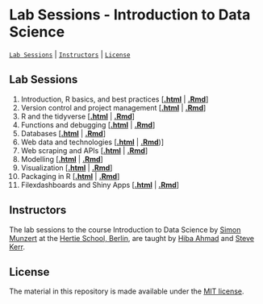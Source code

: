 # Lab Sessions - Introduction to Data Science
[`Lab Sessions`](#lectures) | [`Instructors`](#instructors) | [`License`](#license)

## Lab Sessions

1. Introduction, R basics, and best practices \[[**.html**](https://raw.githack.com/intro-to-data-science-23/labs/main/session-01-intro/1-intro.html) | [**.Rmd**](https://github.com/intro-to-data-science-23/labs/blob/main/session-01-intro/1-intro.Rmd)\]
2. Version control and project management \[[**.html**](https://raw.githack.com/intro-to-data-science-23/labs/main/session-02-version-control/2-git.html) | [**.Rmd**](https://github.com/intro-to-data-science-23/labs/blob/main/session-02-version-control/2-git.Rmd)\]
3. R and the tidyverse \[[**.html**](https://raw.githack.com/intro-to-data-science-23/labs/main/session-03-tidyverse/3-tidyverse.html) | [**.Rmd**](https://github.com/intro-to-data-science-23/labs/blob/main/session-03-tidyverse/3-tidyverse.Rmd)\]
4. Functions and debugging \[[**.html**](https://raw.githack.com/intro-to-data-science-23/labs/main/session-04-functions/4-functions.html) | [**.Rmd**](https://github.com/intro-to-data-science-23/labs/blob/main/session-04-functions/4-functions.Rmd)\]
5. Databases \[[**.html**](https://raw.githack.com/intro-to-data-science-23/labs/main/session-05-databases/5-databases.html) | [**.Rmd**](https://github.com/intro-to-data-science-23/labs/blob/main/session-05-databases/5-databases.html)\]
6. Web data and technologies \[[**.html**](https://raw.githack.com/intro-to-data-science-23/labs/main/session-06-webdata/6-webdata.html) | [**.Rmd**](https://github.com/intro-to-data-science-23/labs/blob/main/session-06-webdata/6-webdata.Rmd))\]
7. Web scraping and APIs \[[**.html**](https://raw.githack.com/intro-to-data-science-23/labs/main/session-07-web-scraping/7-web-scraping.html) | [**.Rmd**](https://github.com/intro-to-data-science-23/labs/blob/main/session-07-web-scraping/7-web-scraping.Rmd)\]
8. Modelling \[[**.html**](https://raw.githack.com/intro-to-data-science-23/labs/main/session-08-modelling/8-modelling.html) | [**.Rmd**](https://github.com/intro-to-data-science-23/labs/blob/main/session-08-modelling/8-modelling.Rmd)\]
9. Visualization \[[**.html**](https://raw.githack.com/intro-to-data-science-23/labs/main/session-09-visualization/9-visualization.html) | [**.Rmd**](https://github.com/intro-to-data-science-23/labs/blob/main/session-09-visualization/9-visualization.Rmd)\]
10. Packaging in R \[[**.html**](https://raw.githack.com/intro-to-data-science-23/labs/main/session-09-visualization/9-visualization.html) | [**.Rmd**](https://github.com/intro-to-data-science-23/labs/blob/main/session-10-packaging/10-packaging.Rmd)\]
11. Filexdashboards and Shiny Apps \[[**.html**](https://raw.githack.com/intro-to-data-science-23/labs/main/session-11-shiny/11-shiny.html) | [**.Rmd**](https://github.com/intro-to-data-science-23/labs/blob/main/session-11-shiny/11-shiny.Rmd)\]

## Instructors

The lab sessions to the course Introduction to Data Science by [Simon Munzert](https://simonmunzert.github.io/) at the [Hertie School, Berlin](https://www.hertie-school.org/en/), are taught by [Hiba Ahmad](https://www.hertie-school.org/en/cv-books/cv-book-2023/cv-book/student/ahmad) and [Steve Kerr](https://github.com/smkerr).


## License

The material in this repository is made available under the [MIT license](http://opensource.org/licenses/mit-license.php). 
